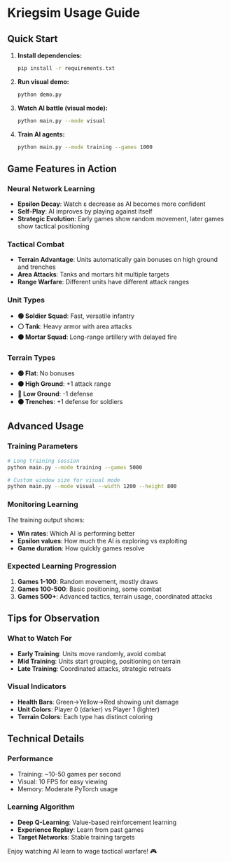 # Kriegsim Usage Guide

## Quick Start

1. **Install dependencies:**
   ```bash
   pip install -r requirements.txt
   ```

2. **Run visual demo:**
   ```bash
   python demo.py
   ```

3. **Watch AI battle (visual mode):**
   ```bash
   python main.py --mode visual
   ```

4. **Train AI agents:**
   ```bash
   python main.py --mode training --games 1000
   ```

## Game Features in Action

### Neural Network Learning
- **Epsilon Decay**: Watch ε decrease as AI becomes more confident
- **Self-Play**: AI improves by playing against itself
- **Strategic Evolution**: Early games show random movement, later games show tactical positioning

### Tactical Combat
- **Terrain Advantage**: Units automatically gain bonuses on high ground and trenches
- **Area Attacks**: Tanks and mortars hit multiple targets
- **Range Warfare**: Different units have different attack ranges

### Unit Types
- **🟢 Soldier Squad**: Fast, versatile infantry
- **⚪ Tank**: Heavy armor with area attacks  
- **🟤 Mortar Squad**: Long-range artillery with delayed fire

### Terrain Types
- **🟢 Flat**: No bonuses
- **🟤 High Ground**: +1 attack range
- **🔵 Low Ground**: -1 defense
- **⚫ Trenches**: +1 defense for soldiers

## Advanced Usage

### Training Parameters
```bash
# Long training session
python main.py --mode training --games 5000

# Custom window size for visual mode
python main.py --mode visual --width 1200 --height 800
```

### Monitoring Learning
The training output shows:
- **Win rates**: Which AI is performing better
- **Epsilon values**: How much the AI is exploring vs exploiting
- **Game duration**: How quickly games resolve

### Expected Learning Progression
1. **Games 1-100**: Random movement, mostly draws
2. **Games 100-500**: Basic positioning, some combat
3. **Games 500+**: Advanced tactics, terrain usage, coordinated attacks

## Tips for Observation

### What to Watch For
- **Early Training**: Units move randomly, avoid combat
- **Mid Training**: Units start grouping, positioning on terrain
- **Late Training**: Coordinated attacks, strategic retreats

### Visual Indicators
- **Health Bars**: Green→Yellow→Red showing unit damage
- **Unit Colors**: Player 0 (darker) vs Player 1 (lighter)
- **Terrain Colors**: Each type has distinct coloring

## Technical Details

### Performance
- Training: ~10-50 games per second
- Visual: 10 FPS for easy viewing
- Memory: Moderate PyTorch usage

### Learning Algorithm
- **Deep Q-Learning**: Value-based reinforcement learning
- **Experience Replay**: Learn from past games
- **Target Networks**: Stable training targets

Enjoy watching AI learn to wage tactical warfare! 🎮
